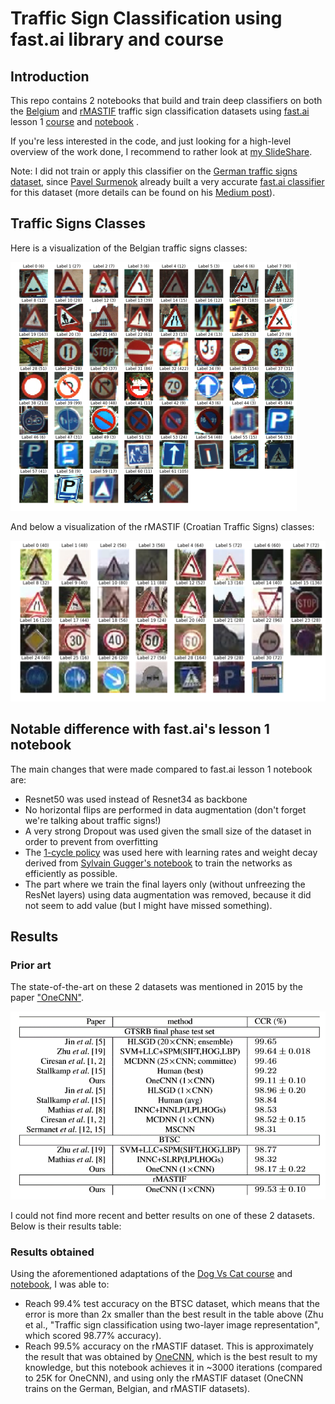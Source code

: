 # Traffic Sign Classification using fast.ai library and course
## Introduction
This repo contains 2 notebooks that build and train deep classifiers on both the [Belgium](http://btsd.ethz.ch/shareddata/) and [rMASTIF](http://www.zemris.fer.hr/~kalfa/Datasets/rMASTIF/) traffic sign classification datasets using [fast.ai](http://www.fast.ai/) lesson 1 [course](http://course.fast.ai/lessons/lesson1.html) and [notebook](https://github.com/fastai/fastai/blob/master/courses/dl1/lesson1.ipynb) .

If you're less interested in the code, and just looking for a high-level overview of the work done, I recommend to rather look at [my SlideShare](https://www.slideshare.net/sebderhy/traffic-sign-classification-with-fastai-library-101010467).

Note: I did not train or apply this classifier on the [German traffic signs dataset](http://benchmark.ini.rub.de/?section=gtsrb&subsection=dataset), since [Pavel Surmenok](https://github.com/surmenok) already built a very accurate [fast.ai classifier](https://github.com/surmenok/GTSRB) for this dataset (more details can be found on his [Medium post](https://towardsdatascience.com/resnet-for-traffic-sign-classification-with-pytorch-5883a97bbaa3)).

## Traffic Signs Classes
Here is a visualization of the Belgian traffic signs classes:

![BTS](Images/BTSC_examples.png)

And below a visualization of the rMASTIF (Croatian Traffic Signs) classes:

![rMASTIF](Images/rMASTIF_examples.png)

## Notable difference with fast.ai's lesson 1 notebook

The main changes that were made compared to fast.ai lesson 1 notebook are:
- Resnet50 was used instead of Resnet34 as backbone
- No horizontal flips are performed in data augmentation (don't forget we're talking about traffic signs!)
- A very strong Dropout was used given the small size of the dataset in order to prevent from overfitting 
- The [1-cycle policy](https://arxiv.org/abs/1803.09820) was used here with learning rates and weight decay derived from [Sylvain Gugger's notebook](https://github.com/sgugger/Deep-Learning/blob/master/Cyclical%20LR%20and%20momentums.ipynb) to train the networks as efficiently as possible. 
- The part where we train the final layers only (without unfreezing the ResNet layers) using data augmentation was removed, because it did not seem to add value (but I might have missed something).

## Results
### Prior art
The state-of-the-art on these 2 datasets was mentioned in 2015 by the paper ["OneCNN"](https://www.fer.unizg.hr/_download/repository/ACPR_2015_JurisicFilkovicKalafatic.pdf). 

![ResultsTable](Images/ResultsTable.png)

I could not find more recent and better results on one of these 2 datasets. Below is their results table:

### Results obtained
Using the aforementioned adaptations of the [Dog Vs Cat course](http://course.fast.ai/lessons/lesson1.html) and [notebook](https://github.com/fastai/fastai/blob/master/courses/dl1/lesson1.ipynb), I was able to:
- Reach 99.4% test accuracy on the BTSC dataset, which means that the error is more than 2x smaller than the best result in the table above (Zhu et al., "Traffic sign classification using two-layer image representation", which scored 98.77% accuracy).  
- Reach 99.5% accuracy on the rMASTIF dataset. This is approximately the result that was obtained by [OneCNN](https://www.fer.unizg.hr/_download/repository/ACPR_2015_JurisicFilkovicKalafatic.pdf), which is the best result to my knowledge, but this notebook achieves it in ~3000 iterations (compared to 25K for OneCNN), and using only the rMASTIF dataset (OneCNN trains on the German, Belgian, and rMASTIF datasets).
